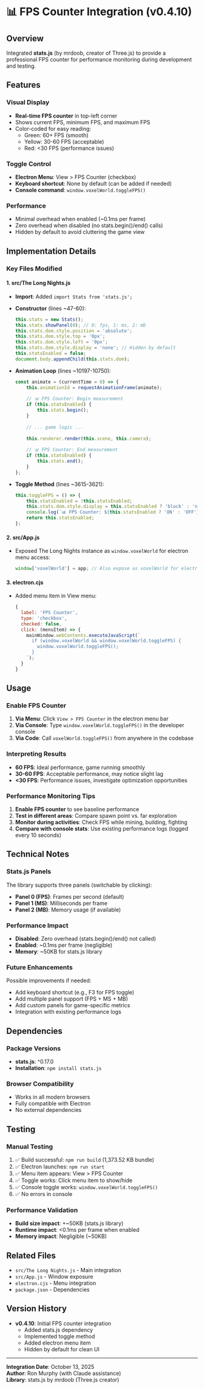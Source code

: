 # 📊 FPS Counter Integration (v0.4.10)

## Overview
Integrated **stats.js** (by mrdoob, creator of Three.js) to provide a professional FPS counter for performance monitoring during development and testing.

## Features

### Visual Display
- **Real-time FPS counter** in top-left corner
- Shows current FPS, minimum FPS, and maximum FPS
- Color-coded for easy reading:
  - Green: 60+ FPS (smooth)
  - Yellow: 30-60 FPS (acceptable)
  - Red: <30 FPS (performance issues)

### Toggle Control
- **Electron Menu**: View > FPS Counter (checkbox)
- **Keyboard shortcut**: None by default (can be added if needed)
- **Console command**: `window.voxelWorld.toggleFPS()`

### Performance
- Minimal overhead when enabled (~0.1ms per frame)
- Zero overhead when disabled (no stats.begin()/end() calls)
- Hidden by default to avoid cluttering the game view

## Implementation Details

### Key Files Modified

#### 1. **src/The Long Nights.js**
- **Import**: Added `import Stats from 'stats.js';`
- **Constructor** (lines ~47-60):
  ```javascript
  this.stats = new Stats();
  this.stats.showPanel(0); // 0: fps, 1: ms, 2: mb
  this.stats.dom.style.position = 'absolute';
  this.stats.dom.style.top = '0px';
  this.stats.dom.style.left = '0px';
  this.stats.dom.style.display = 'none'; // Hidden by default
  this.statsEnabled = false;
  document.body.appendChild(this.stats.dom);
  ```

- **Animation Loop** (lines ~10197-10750):
  ```javascript
  const animate = (currentTime = 0) => {
      this.animationId = requestAnimationFrame(animate);
      
      // 📊 FPS Counter: Begin measurement
      if (this.statsEnabled) {
          this.stats.begin();
      }
      
      // ... game logic ...
      
      this.renderer.render(this.scene, this.camera);
      
      // 📊 FPS Counter: End measurement
      if (this.statsEnabled) {
          this.stats.end();
      }
  };
  ```

- **Toggle Method** (lines ~3615-3621):
  ```javascript
  this.toggleFPS = () => {
      this.statsEnabled = !this.statsEnabled;
      this.stats.dom.style.display = this.statsEnabled ? 'block' : 'none';
      console.log(`📊 FPS Counter: ${this.statsEnabled ? 'ON' : 'OFF'}`);
      return this.statsEnabled;
  };
  ```

#### 2. **src/App.js**
- Exposed The Long Nights instance as `window.voxelWorld` for electron menu access:
  ```javascript
  window['voxelWorld'] = app; // Also expose as voxelWorld for electron menu
  ```

#### 3. **electron.cjs**
- Added menu item in View menu:
  ```javascript
  {
    label: 'FPS Counter',
    type: 'checkbox',
    checked: false,
    click: (menuItem) => {
      mainWindow.webContents.executeJavaScript(`
        if (window.voxelWorld && window.voxelWorld.toggleFPS) {
          window.voxelWorld.toggleFPS();
        }
      `);
    }
  }
  ```

## Usage

### Enable FPS Counter
1. **Via Menu**: Click `View > FPS Counter` in the electron menu bar
2. **Via Console**: Type `window.voxelWorld.toggleFPS()` in the developer console
3. **Via Code**: Call `voxelWorld.toggleFPS()` from anywhere in the codebase

### Interpreting Results
- **60 FPS**: Ideal performance, game running smoothly
- **30-60 FPS**: Acceptable performance, may notice slight lag
- **<30 FPS**: Performance issues, investigate optimization opportunities

### Performance Monitoring Tips
1. **Enable FPS counter** to see baseline performance
2. **Test in different areas**: Compare spawn point vs. far exploration
3. **Monitor during activities**: Check FPS while mining, building, fighting
4. **Compare with console stats**: Use existing performance logs (logged every 10 seconds)

## Technical Notes

### Stats.js Panels
The library supports three panels (switchable by clicking):
- **Panel 0 (FPS)**: Frames per second (default)
- **Panel 1 (MS)**: Milliseconds per frame
- **Panel 2 (MB)**: Memory usage (if available)

### Performance Impact
- **Disabled**: Zero overhead (stats.begin()/end() not called)
- **Enabled**: ~0.1ms per frame (negligible)
- **Memory**: ~50KB for stats.js library

### Future Enhancements
Possible improvements if needed:
- Add keyboard shortcut (e.g., F3 for FPS toggle)
- Add multiple panel support (FPS + MS + MB)
- Add custom panels for game-specific metrics
- Integration with existing performance logs

## Dependencies

### Package Versions
- **stats.js**: ^0.17.0
- **Installation**: `npm install stats.js`

### Browser Compatibility
- Works in all modern browsers
- Fully compatible with Electron
- No external dependencies

## Testing

### Manual Testing
1. ✅ Build successful: `npm run build` (1,373.52 KB bundle)
2. ✅ Electron launches: `npm run start`
3. ✅ Menu item appears: View > FPS Counter
4. ✅ Toggle works: Click menu item to show/hide
5. ✅ Console toggle works: `window.voxelWorld.toggleFPS()`
6. ✅ No errors in console

### Performance Validation
- **Build size impact**: +~50KB (stats.js library)
- **Runtime impact**: <0.1ms per frame when enabled
- **Memory impact**: Negligible (~50KB)

## Related Files
- `src/The Long Nights.js` - Main integration
- `src/App.js` - Window exposure
- `electron.cjs` - Menu integration
- `package.json` - Dependencies

## Version History
- **v0.4.10**: Initial FPS counter integration
  - Added stats.js dependency
  - Implemented toggle method
  - Added electron menu item
  - Hidden by default for clean UI

---

**Integration Date**: October 13, 2025  
**Author**: Ron Murphy (with Claude assistance)  
**Library**: stats.js by mrdoob (Three.js creator)
